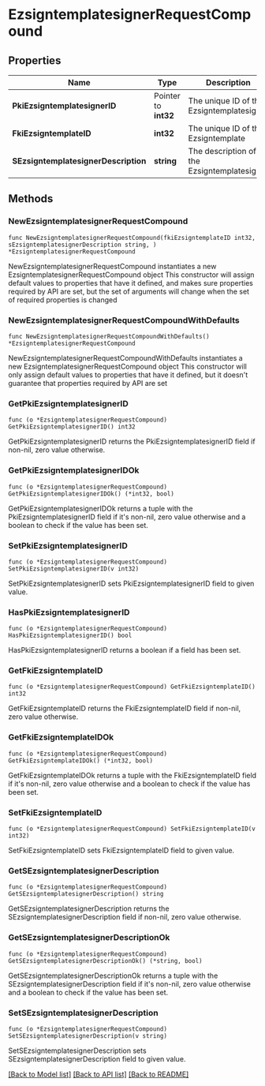 # EzsigntemplatesignerRequestCompound

## Properties

Name | Type | Description | Notes
------------ | ------------- | ------------- | -------------
**PkiEzsigntemplatesignerID** | Pointer to **int32** | The unique ID of the Ezsigntemplatesigner | [optional] 
**FkiEzsigntemplateID** | **int32** | The unique ID of the Ezsigntemplate | 
**SEzsigntemplatesignerDescription** | **string** | The description of the Ezsigntemplatesigner | 

## Methods

### NewEzsigntemplatesignerRequestCompound

`func NewEzsigntemplatesignerRequestCompound(fkiEzsigntemplateID int32, sEzsigntemplatesignerDescription string, ) *EzsigntemplatesignerRequestCompound`

NewEzsigntemplatesignerRequestCompound instantiates a new EzsigntemplatesignerRequestCompound object
This constructor will assign default values to properties that have it defined,
and makes sure properties required by API are set, but the set of arguments
will change when the set of required properties is changed

### NewEzsigntemplatesignerRequestCompoundWithDefaults

`func NewEzsigntemplatesignerRequestCompoundWithDefaults() *EzsigntemplatesignerRequestCompound`

NewEzsigntemplatesignerRequestCompoundWithDefaults instantiates a new EzsigntemplatesignerRequestCompound object
This constructor will only assign default values to properties that have it defined,
but it doesn't guarantee that properties required by API are set

### GetPkiEzsigntemplatesignerID

`func (o *EzsigntemplatesignerRequestCompound) GetPkiEzsigntemplatesignerID() int32`

GetPkiEzsigntemplatesignerID returns the PkiEzsigntemplatesignerID field if non-nil, zero value otherwise.

### GetPkiEzsigntemplatesignerIDOk

`func (o *EzsigntemplatesignerRequestCompound) GetPkiEzsigntemplatesignerIDOk() (*int32, bool)`

GetPkiEzsigntemplatesignerIDOk returns a tuple with the PkiEzsigntemplatesignerID field if it's non-nil, zero value otherwise
and a boolean to check if the value has been set.

### SetPkiEzsigntemplatesignerID

`func (o *EzsigntemplatesignerRequestCompound) SetPkiEzsigntemplatesignerID(v int32)`

SetPkiEzsigntemplatesignerID sets PkiEzsigntemplatesignerID field to given value.

### HasPkiEzsigntemplatesignerID

`func (o *EzsigntemplatesignerRequestCompound) HasPkiEzsigntemplatesignerID() bool`

HasPkiEzsigntemplatesignerID returns a boolean if a field has been set.

### GetFkiEzsigntemplateID

`func (o *EzsigntemplatesignerRequestCompound) GetFkiEzsigntemplateID() int32`

GetFkiEzsigntemplateID returns the FkiEzsigntemplateID field if non-nil, zero value otherwise.

### GetFkiEzsigntemplateIDOk

`func (o *EzsigntemplatesignerRequestCompound) GetFkiEzsigntemplateIDOk() (*int32, bool)`

GetFkiEzsigntemplateIDOk returns a tuple with the FkiEzsigntemplateID field if it's non-nil, zero value otherwise
and a boolean to check if the value has been set.

### SetFkiEzsigntemplateID

`func (o *EzsigntemplatesignerRequestCompound) SetFkiEzsigntemplateID(v int32)`

SetFkiEzsigntemplateID sets FkiEzsigntemplateID field to given value.


### GetSEzsigntemplatesignerDescription

`func (o *EzsigntemplatesignerRequestCompound) GetSEzsigntemplatesignerDescription() string`

GetSEzsigntemplatesignerDescription returns the SEzsigntemplatesignerDescription field if non-nil, zero value otherwise.

### GetSEzsigntemplatesignerDescriptionOk

`func (o *EzsigntemplatesignerRequestCompound) GetSEzsigntemplatesignerDescriptionOk() (*string, bool)`

GetSEzsigntemplatesignerDescriptionOk returns a tuple with the SEzsigntemplatesignerDescription field if it's non-nil, zero value otherwise
and a boolean to check if the value has been set.

### SetSEzsigntemplatesignerDescription

`func (o *EzsigntemplatesignerRequestCompound) SetSEzsigntemplatesignerDescription(v string)`

SetSEzsigntemplatesignerDescription sets SEzsigntemplatesignerDescription field to given value.



[[Back to Model list]](../README.md#documentation-for-models) [[Back to API list]](../README.md#documentation-for-api-endpoints) [[Back to README]](../README.md)



